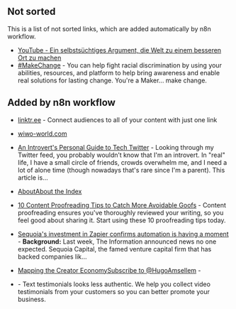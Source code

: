 ## Not sorted
This is a list of not sorted links, which are added automatically by n8n workflow.
- [YouTube - Ein selbstsüchtiges Argument, die Welt zu einem besseren Ort zu machen](https://www.youtube.com/watch?v=rvskMHn0sqQ)
- [#MakeChange](https://makechange.solutions/#give) - You can help fight racial discrimination by using your abilities, resources, and platform to help bring awareness and enable real solutions for lasting change. You're a Maker... make change.


## Added by n8n workflow

- [linktr.ee](https://linktr.ee/) - Connect audiences to all of your content with just one link
- [wiwo-world.com](https://wiwo-world.com/)
- [An Introvert's Personal Guide to Tech Twitter](https://blog.shook.codes/an-introverts-personal-guide-to-tech-twitter) - Looking through my Twitter feed, you probably wouldn’t know that I'm an introvert. In "real" life, I have a small circle of friends, crowds overwhelm me, and I need a lot of alone time (though nowadays that's rare since I'm a parent). This article is...

- [AboutAbout the Index](https://chapwoodindex.com/about/)


- [10 Content Proofreading Tips to Catch More Avoidable Goofs](https://copyblogger.com/content-proofreading/) - Content proofreading ensures you've thoroughly reviewed your writing, so you feel good about sharing it. Start using these 10 proofreading tips today.

- [Sequoia's investment in Zapier confirms automation is having a moment](https://www.indiehackers.com/post/sequoias-investment-in-zapier-confirms-automation-is-having-a-moment-4184a32768) - **Background:** Last week, The Information announced news no one expected. Sequoia Capital, the famed venture capital firm that has backed companies lik...

- [Mapping the Creator EconomySubscribe to @HugoAmsellem](https://hugo.pm/mapping-the-creator-economy/) - 

- [](https://testimonial.to/pricing) - Text testimonials looks less authentic. We help you collect video testimonials from your customers so you can better promote your business.